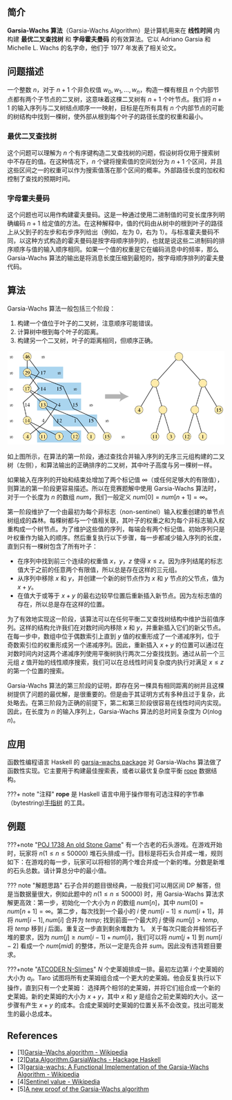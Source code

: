 ## 简介

**Garsia-Wachs 算法**（Garsia-Wachs Algorithm）是计算机用来在 **线性时间** 内构建 **最优二叉查找树** 和 **字母霍夫曼码** 的有效算法。它以 Adriano Garsia 和 Michelle L. Wachs 的名字命，他们于 1977 年发表了相关论文。

## 问题描述

一个整数 $n$，对于 $n+1$ 个非负权值 $w_{0},w_{1},\dots ,w_{n}$，构造一棵有根且 $n$ 个内部节点都有两个子节点的二叉树，这意味着这棵二叉树有 $n+1$ 个叶节点。我们将 $n+1$ 的输入序列与二叉树结点顺序一一映射，目标是在所有具有 $n$ 个内部节点的可能的树结构中找到一棵树，使外部从根到每个叶子的路径长度的权重和最小。

### 最优二叉查找树

这个问题可以理解为 $n$ 个有序键构造二叉查找树的问题，假设树将仅用于搜索树中不存在的值。在这种情况下，$n$ 个键将搜索值的空间划分为 $n+1$ 个区间，并且这些区间之一的权重可以作为搜索值落在那个区间的概率。外部路径长度的加权和控制了查找的预期时间。

### 字母霍夫曼码

这个问题也可以用作构建霍夫曼码。这是一种通过使用二进制值的可变长度序列明确编码 $n+1$ 给定值的方法。在这种解释中，值的代码由从树中的根到叶子的路径上从父到子的左步和右步序列给出（例如，左为 $0$，右为 $1$）。与标准霍夫曼码不同，以这种方式构造的霍夫曼码是按字母顺序排列的，也就是说这些二进制码的排序顺序与值的输入顺序相同。如果一个值的权重是它在编码消息中的频率，那么 Garsia-Wachs 算法的输出是将消息长度压缩到最短的，按字母顺序排列的霍夫曼代码。

## 算法

Garsia-Wachs 算法一般包括三个阶段：

1. 构建一个值位于叶子的二叉树，注意顺序可能错误。
2. 计算树中根到每个叶子的距离。
3. 构建另一个二叉树，叶子的距离相同，但顺序正确。

![](./images/garsia-wachs.png)

如上图所示，在算法的第一阶段，通过查找合并输入序列的无序三元组构建的二叉树（左侧），和算法输出的正确排序的二叉树，其中叶子高度与另一棵树一样。

如果输入在序列的开始和结束处增加了两个标记值 $\infty$（或任何足够大的有限值），则算法的第一阶段更容易描述。所以在竞赛题解中使用 Garsia-Wachs 算法时，对于一个长度为 $n$ 的数组 $\mathit{num}$，我们一般定义 $\mathit{num}[0] = \mathit{num}[n+1] = \infty$。

第一阶段维护了一个由最初为每个非标志（non-sentinel）输入权重创建的单节点树组成的森林。每棵树都与一个值相关联，其叶子的权重之和为每个非标志输入权重构成一个树节点。为了维护这些值的序列，每端会有两个标记值。初始序列只是叶权重作为输入的顺序。然后重复执行以下步骤，每一步都减少输入序列的长度，直到只有一棵树包含了所有叶子：

- 在序列中找到前三个连续的权重值 $x$，$y$，$z$ 使得 $x \leq z$。因为序列结尾的标志值大于之前的任意两个有限值，所以总是存在这样的三元组。
- 从序列中移除 $x$ 和 $y$，并创建一个新的树节点作为 $x$ 和 $y$ 节点的父节点，值为 $x+y$。
- 在值大于或等于 $x+y$ 的最右边较早位置后重新插入新节点。因为左标志值的存在，所以总是存在这样的位置。

为了有效地实现这一阶段，该算法可以在任何平衡二叉查找树结构中维护当前值序列。这样的结构允许我们在对数时间内移除 $x$ 和 $y$，并重新插入它们的新父节点。在每一步中，数组中位于偶数索引上直到 $y$ 值的权重形成了一个递减序列，位于奇数索引位的权重形成另一个递减序列。因此，重新插入 $x+y$ 的位置可以通过在对数时间内对这两个递减序列使用平衡树执行两次二分查找找到。通过从前一个三元组 $z$ 值开始的线性顺序搜索，我们可以在总线性时间复杂度内执行对满足 $x \leq z$ 的第一个位置的搜索。

Garsia-Wachs 算法的第三阶段的证明，即存在另一棵具有相同距离的树并且这棵树提供了问题的最优解，是很重要的。但是由于其证明方式有多种且过于复杂，此处略去。在第三阶段为正确的前提下，第二和第三阶段很容易在线性时间内实现。因此，在长度为 $n$ 的输入序列上，Garsia-Wachs 算法的总时间复杂度为 $O(n\log n)$。

## 应用

函数性编程语言 Haskell 的 [garsia-wachs package](https://hackage.haskell.org/package/garsia-wachs) 对 Garsia-Wachs 算法做了函数性实现。它主要用于构建最佳搜索表，或者以最优复杂度平衡 [rope](https://hackage.haskell.org/package/rope) 数据结构。

???+ note "注释"
    **rope** 是 Haskell 语言中用于操作带有可选注释的字节串（bytestring)[手指树](../ds/finger-tree.md) 的工具。

## 例题

???+note "[POJ 1738 An old Stone Game](http://poj.org/problem?id=1738)"
    有一个古老的石头游戏。在游戏开始时，玩家将 $n$($1 \leq n \leq 50000$) 堆石头排成一行。目标是将石头合并成一堆，规则如下：在游戏的每一步，玩家可以将相邻的两个堆合并成一个新的堆。分数是新堆的石头总数。请计算总分中的最小值。

??? note "解题思路"
    石子合并的题目很经典，一般我们可以用区间 DP 解答，但是当数据量很大，例如此题中的 $n$($1 \leq n \leq 50000$) 时，用 Garsia-Wachs 算法求解更高效：第一步，初始化一个大小为 $n$ 的数组 $\mathit{num}[n]$，其中 $\mathit{num}[0] = \mathit{num}[n+1] = \infty$。第二步，每次找到一个最小的 $i$ 使 $\mathit{num}[i-1] \leq \mathit{num}[i+1]$，并将 $\mathit{num}[i-1], \mathit{num}[i]$ 合并为 $\mathit{temp}$; 找到前面一个最大的 $j$ 使得 $\mathit{num}[j] > \mathit{temp}$, 将 $\mathit{temp}$ 移到 $j$ 后面。重复这一步直到剩余堆数为 $1$。
    关于每次只能合并相邻石子堆的要求，因为 $\mathit{num}[j]\geq \mathit{num}[i-1] + \mathit{num}[i]$，我们可以将 $\mathit{num}[j+1]$ 到 $\mathit{num}[i-2]$ 看成一个 $\mathit{num}[mid]$ 的整体，所以一定是先合并 $\mathit{sum}$。因此没有违背题目要求。

???+note "[ATCODER N-Slimes](https://atcoder.jp/contests/dp/tasks/dp_n)"
    $N$ 个史莱姆排成一排。最初左边第 $i$ 个史莱姆的大小为 $a_{i}$。Taro 试图将所有史莱姆组合成一个更大的史莱姆。他会反复执行以下操作，直到只有一个史莱姆：
    选择两个相邻的史莱姆，并将它们组合成一个新的史莱姆。新的史莱姆的大小为 $x+y$，其中 $x$ 和 $y$ 是组合之前史莱姆的大小。这一步骤有产生 $x+y$ 的成本。合成史莱姆时史莱姆的位置关系不会改变。找出可能发生的最小总成本。

## References

- [1][Garsia–Wachs algorithm - Wikipedia](<https://en.wikipedia.org/wiki/Garsia%E2%80%93Wachs_algorithm>)
- [2][Data.Algorithm.GarsiaWachs - Hackage Haskell](<https://hackage.haskell.org/package/garsia-wachs-1.2/docs/Data-Algorithm-GarsiaWachs.html>)
- [3][garsia-wachs: A Functional Implementation of the Garsia-Wachs Algorithm - Wikipedia](<https://hackage.haskell.org/package/garsia-wachs>)
- [4][Sentinel value - Wikipedia](<https://en.wikipedia.org/wiki/Sentinel_value>)
- [5][A new proof of the Garsia-Wachs algorithm](<https://www.sciencedirect.com/science/article/abs/pii/0196677488900090>)
